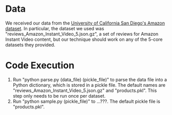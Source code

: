 # Data

We received our data from the [University of California San Diego's Amazon dataset](http://jmcauley.ucsd.edu/data/amazon/). In particular, the dataset we used was "reviews_Amazon_Instant_Video_5.json.gz", a set of reviews for Amazon Instant Video content, but our technique should work on any of the 5-core datasets they provided.


# Code Execution

1. Run "python parse.py (data_file) (pickle_file)" to parse the data file into a Python dictionary, which is stored in a pickle file. The default names are "reviews_Amazon_Instant_Video_5.json.gz" and "products.pkl". This step only needs to be run once per dataset.
2. Run "python sample.py (pickle_file)" to ...???. The default pickle file is "products.pkl".